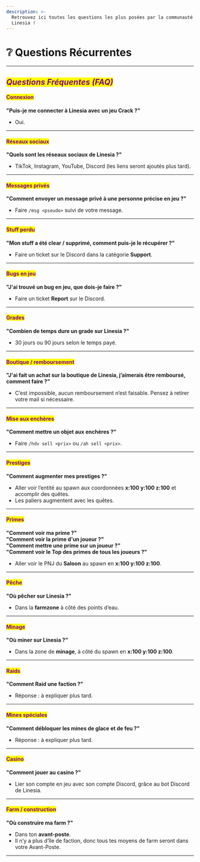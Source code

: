 ```yaml
---
description: >-
  Retrouvez ici toutes les questions les plus posées par la communauté de
  Linesia !
---
```


# ❔ Questions Récurrentes



***

## _<mark style="color:purple;">**Questions Fréquentes (FAQ)**</mark>_

#### <mark style="color:purple;">Connexion</mark>

**"Puis-je me connecter à Linesia avec un jeu Crack ?"**

* Oui.

***

#### <mark style="color:purple;">Réseaux sociaux</mark>

**"Quels sont les réseaux sociaux de Linesia ?"**

* TikTok, Instagram, YouTube, Discord (les liens seront ajoutés plus tard).

***

#### <mark style="color:purple;">Messages privés</mark>

**"Comment envoyer un message privé à une personne précise en jeu ?"**

* Faire `/msg <pseudo>` suivi de votre message.

***

#### <mark style="color:purple;">Stuff perdu</mark>

**"Mon stuff a été clear / supprimé, comment puis-je le récupérer ?"**

* Faire un ticket sur le Discord dans la catégorie **Support**.

***

#### <mark style="color:purple;">Bugs en jeu</mark>

**"J'ai trouvé un bug en jeu, que dois-je faire ?"**

* Faire un ticket **Report** sur le Discord.

***

#### <mark style="color:purple;">Grades</mark>

**"Combien de temps dure un grade sur Linesia ?"**

* 30 jours ou 90 jours selon le temps payé.

***

#### <mark style="color:purple;">Boutique / remboursement</mark>

**"J'ai fait un achat sur la boutique de Linesia, j’aimerais être remboursé, comment faire ?"**

* C’est impossible, aucun remboursement n’est faisable. Pensez à retirer votre mail si nécessaire.

***

#### <mark style="color:purple;">Mise aux enchères</mark>

**"Comment mettre un objet aux enchères ?"**

* Faire `/hdv sell <prix>` ou `/ah sell <prix>`.

***

#### <mark style="color:purple;">Prestiges</mark>

**"Comment augmenter mes prestiges ?"**

* Aller voir l’entité au spawn aux coordonnées **x:100 y:100 z:100** et accomplir des quêtes.
* Les paliers augmentent avec les quêtes.

***

#### <mark style="color:purple;">Primes</mark>

**"Comment voir ma prime ?"**\
**"Comment voir la prime d'un joueur ?"**\
**"Comment mettre une prime sur un joueur  ?"**\
**"Comment voir le Top des primes de tous les joueurs ?"**

* Aller voir le PNJ du **Saloon** au spawn en **x:100 y:100 z:100**.

***

#### <mark style="color:purple;">Pêche</mark>

**"Où pêcher sur Linesia ?"**

* Dans la **farmzone** à côté des points d’eau.

***

#### <mark style="color:purple;">Minage</mark>

**"Où miner sur Linesia ?"**

* Dans la zone de **minage**, à côté du spawn en **x:100 y:100 z:100**.

***

#### <mark style="color:purple;">Raids</mark>

**"Comment Raid une faction ?"**

* Réponse : à expliquer plus tard.

***

#### <mark style="color:purple;">Mines spéciales</mark>

**"Comment débloquer les mines de glace et de feu ?"**

* Réponse : à expliquer plus tard.

***

#### <mark style="color:purple;">Casino</mark>

**"Comment jouer au casino ?"**

* Lier son compte en jeu avec son compte Discord, grâce au bot Discord de Linesia.

***

#### <mark style="color:purple;">Farm / construction</mark>

**"Où construire ma farm ?"**

* Dans ton **avant-poste**.
* Il n’y a plus d’île de faction, donc tous tes moyens de farm seront dans votre Avant-Poste.

***
